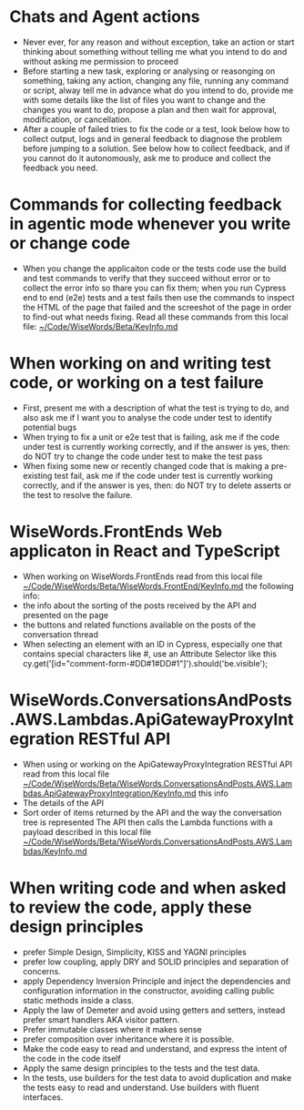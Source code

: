 # Chats and Agent actions
- Never ever, for any reason and without exception, take an action or start thinking about something without telling me what you intend to do and without asking me permission to proceed
- Before starting a new task, exploring or analysing or reasonging on something, taking any action, changing any file, running any command or script, alway tell me in advance what do you intend to do, provide me with some details like the list of files you want to change and the changes you want to do, propose a plan and then wait for approval, modification, or cancellation.
- After a couple of failed tries to fix the code or a test, look below how to collect output, logs and in general feedback to diagnose the problem before jumping to a solution. See below how to collect feedback, and if you cannot do it autonomously, ask me to produce and collect the feedback you need.

# Commands for collecting feedback in agentic mode whenever you write or change code
- When you change the applicaiton code or the tests code use the build and test commands to verify that they succeed without error or to collect the error info so thare you can fix them; when you run Cypress end to end (e2e) tests and a test fails then use the commands to inspect the HTML of the page that failed and the screeshot of the page in order to find-out what needs fixing. Read all these commands from this local file: [~/Code/WiseWords/Beta/KeyInfo.md](KeyInfo.md)

# When working on and writing test code, or working on a test failure
- First, present me with a description of what the test is trying to do, and also ask me if I want you to analyse the code under test to identify potential bugs
- When trying to fix a unit or e2e test that is failing, ask me if the code under test is currently working correctly, and if the answer is yes, then: do NOT try to change the code under test to make the test pass
- When fixing some new or recently changed code that is making a pre-existing test fail, ask me if the code under test is currently working correctly, and if the answer is yes, then: do NOT try to delete asserts or the test to resolve the failure.

# WiseWords.FrontEnds Web applicaton in React and TypeScript
- When working on WiseWords.FrontEnds read from this local file [~/Code/WiseWords/Beta/WiseWords.FrontEnd/KeyInfo.md](WiseWords.FrontEnd/KeyInfo.md) the following info:
 - the info about the sorting of the posts received by the API and presented on the page 
 - the buttons and related functions available on the posts of the conversation thread
- When selecting an element with an ID in Cypress, especially one that contains special characters like #, use an Attribute Selector like this cy.get('[id="comment-form-#DD#1#DD#1"]').should('be.visible'); 

# WiseWords.ConversationsAndPosts.AWS.Lambdas.ApiGatewayProxyIntegration RESTful API
- When using or working on the ApiGatewayProxyIntegration RESTful API read from this local file [~/Code/WiseWords/Beta/WiseWords.ConversationsAndPosts.AWS.Lambdas.ApiGatewayProxyIntegration/KeyInfo.md](WiseWords.ConversationsAndPosts.AWS.Lambdas.ApiGatewayProxyIntegration/KeyInfo.md) this info
 - The details of the API
 - Sort order of items returned by the API and the way the conversation tree is represented
The API then calls the Lambda functions with a payload described in this local file [~/Code/WiseWords/Beta/WiseWords.ConversationsAndPosts.AWS.Lambdas/KeyInfo.md](WiseWords.ConversationsAndPosts.AWS.Lambdas/KeyInfo.md)

# When writing code and when asked to review the code, apply these design principles
- prefer Simple Design, Simplicity, KISS and YAGNI principles 
- prefer low coupling, apply DRY and SOLID principles and separation of concerns. 
- apply  Dependency Inversion Principle and inject the dependencies and configuration information in the constructor, avoiding calling public static methods inside a class.  
- Apply the law of Demeter and avoid using getters and setters, instead prefer smart handlers AKA visitor pattern. 
- Prefer immutable classes where it makes sense
- prefer composition over inheritance where it is possible. 
- Make the code easy to read and understand, and express the intent of the code in the code itself
-  Apply the same design principles to the tests and the test data. 
- In the tests, use builders for the test data to avoid duplication and make the tests easy to read and understand. Use builders with fluent interfaces.
